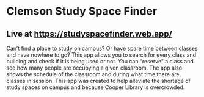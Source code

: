 # Clemson Study Space Finder

Live at https://studyspacefinder.web.app/
---

Can’t find a place to study on campus? Or have spare time between classes and have nowhere to go? This app allows you to search for every class and building and check if it is being used or not. You can “reserve” a class and see how many people are occupying a given classroom. The app also shows the schedule of the classroom and during what time there are classes in session. This app was created to help alleviate the shortage of study spaces on campus and because Cooper Library is overcrowded. 
